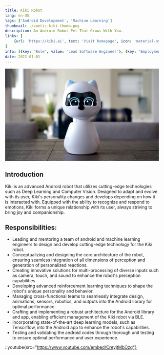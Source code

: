 ```yaml
---
title: Kiki Robot
lang: en-US
tags: ['Android Development', 'Machine Learning']
thumbnail: ./zoetic-kiki-thumb.png
description: An Android Robot Pet That Grows With You.
links: [
    {url: 'https://kiki.ai', text: 'Visit homepage', icon: 'material-symbols:home-outline'}
]
info: [{key: 'Role', value: 'Lead Software Engineer'}, {key: 'Employment', value: 'Zoetic, Inc., Santa Clara, California, United States'}, {key: 'Skills involved', value: ['Android SDK', 'Signal Processing', 'Performance Analysis', 'Android NDK Development', 'Tensorflow', 'Machine Learning']}, {key: 'Tech used', value: ['Java', 'Kotlin', 'Android SDK', 'Android NDK', 'Tensorflow', 'Android Performance Monitor', 'Python']}]
date: 2022-01-01
---
```

![An image](/zoetic-kiki.png)

## Introduction
Kiki is an advanced Android robot that utilizes cutting-edge technologies such as Deep Learning and Computer Vision. Designed to adapt and evolve with its user, Kiki's personality changes and develops depending on how it is interacted with. Equipped with the ability to recognize and respond to emotions, Kiki forms a unique relationship with its user, always striving to bring joy and companionship.

## Responsibilities:
- Leading and mentoring a team of android and machine learning engineers to design and develop cutting-edge technology for the Kiki robot.
- Conceptualizing and designing the core architecture of the robot, ensuring seamless integration of all dimensions of perception and generation of personalized reactions.
- Creating innovative solutions for multi-processing of diverse inputs such as camera, touch, and sound to enhance the robot's perception capabilities.
- Developing advanced reinforcement learning techniques to shape the robot's unique personality and behavior.
- Managing cross-functional teams to seamlessly integrate design, animations, sensors, robotics, and outputs into the Android library for optimal performance.
- Crafting and implementing a robust architecture for the Android library and app, enabling efficient management of the Kiki robot via BLE.
- Incorporating state-of-the-art deep learning models, such as Tensorflow, into the Android app to enhance the robot's capabilities.
- Testing and validating the android codes through thorough unit testing to ensure optimal performance and user experience.

::youtube{src="https://www.youtube.com/embed/CreyjtMbOzg"}